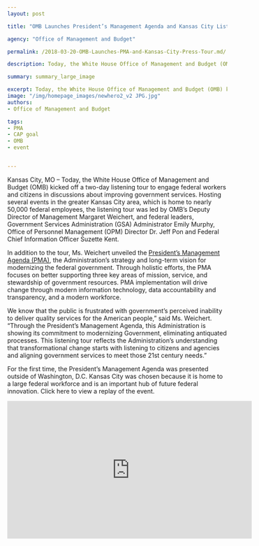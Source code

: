 ```yaml
---
layout: post

title: "OMB Launches President’s Management Agenda and Kansas City Listening Tour"

agency: "Office of Management and Budget"

permalink: /2018-03-20-OMB-Launches-PMA-and-Kansas-City-Press-Tour.md/

description: Today, the White House Office of Management and Budget (OMB) kicked off a two-day listening tour to engage federal workers and citizens in discussions about improving government services.

summary: summary_large_image

excerpt: Today, the White House Office of Management and Budget (OMB) kicked off a two-day listening tour to engage federal workers and citizens in discussions about improving government services.
image: "/img/homepage_images/newhero2_v2 JPG.jpg"
authors:
- Office of Management and Budget

tags:
- PMA
- CAP goal
- OMB
- event


---
```

Kansas City, MO – Today, the White House Office of Management and Budget (OMB) kicked off a two-day listening tour to engage federal workers and citizens in discussions about improving government services. Hosting several events in the greater Kansas City area, which is home to nearly 50,000 federal employees, the listening tour was led by OMB’s Deputy Director of Management Margaret Weichert, and federal leaders, Government Services Administration (GSA) Administrator Emily Murphy, Office of Personnel Management (OPM) Director Dr. Jeff Pon and Federal Chief Information Officer Suzette Kent.

In addition to the tour, Ms. Weichert unveiled the [President’s Management Agenda (PMA)](https://www.performance.gov/PMA/PMA.html), the Administration’s strategy and long-term vision for modernizing the federal government. Through holistic efforts, the PMA focuses on better supporting three key areas of mission, service, and stewardship of government resources. PMA implementation will drive change through modern information technology, data accountability and transparency, and a modern workforce.

<div class="testimonial-blockquote">
We know that the public is frustrated with government’s perceived inability to deliver quality services for the American people,” said Ms. Weichert. “Through the President’s Management Agenda, this Administration is showing its commitment to modernizing Government, eliminating antiquated processes. This listening tour reflects the Administration’s understanding that transformational change starts with listening to citizens and agencies and aligning government services to meet those 21st century needs.”
</div>  

For the first time, the President’s Management Agenda was presented outside of Washington, D.C. Kansas City was chosen because it is home to a large federal workforce and is an important hub of future federal innovation. Click here to view a replay of the event.

<iframe width="560" height="315" src="https://www.youtube.com/embed/i5fUVcmMz_0" frameborder="0" allow="autoplay; encrypted-media" allowfullscreen></iframe>
